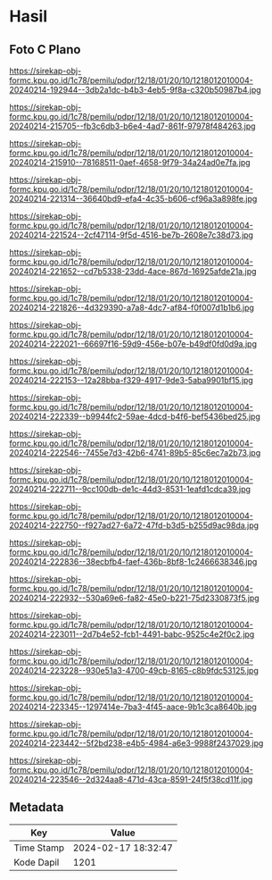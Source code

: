 # Hasil

## Foto C Plano

https://sirekap-obj-formc.kpu.go.id/1c78/pemilu/pdpr/12/18/01/20/10/1218012010004-20240214-192944--3db2a1dc-b4b3-4eb5-9f8a-c320b50987b4.jpg

https://sirekap-obj-formc.kpu.go.id/1c78/pemilu/pdpr/12/18/01/20/10/1218012010004-20240214-215705--fb3c6db3-b6e4-4ad7-861f-97978f484263.jpg

https://sirekap-obj-formc.kpu.go.id/1c78/pemilu/pdpr/12/18/01/20/10/1218012010004-20240214-215910--78168511-0aef-4658-9f79-34a24ad0e7fa.jpg

https://sirekap-obj-formc.kpu.go.id/1c78/pemilu/pdpr/12/18/01/20/10/1218012010004-20240214-221314--36640bd9-efa4-4c35-b606-cf96a3a898fe.jpg

https://sirekap-obj-formc.kpu.go.id/1c78/pemilu/pdpr/12/18/01/20/10/1218012010004-20240214-221524--2cf47114-9f5d-4516-be7b-2608e7c38d73.jpg

https://sirekap-obj-formc.kpu.go.id/1c78/pemilu/pdpr/12/18/01/20/10/1218012010004-20240214-221652--cd7b5338-23dd-4ace-867d-16925afde21a.jpg

https://sirekap-obj-formc.kpu.go.id/1c78/pemilu/pdpr/12/18/01/20/10/1218012010004-20240214-221826--4d329390-a7a8-4dc7-af84-f0f007d1b1b6.jpg

https://sirekap-obj-formc.kpu.go.id/1c78/pemilu/pdpr/12/18/01/20/10/1218012010004-20240214-222021--66697f16-59d9-456e-b07e-b49df0fd0d9a.jpg

https://sirekap-obj-formc.kpu.go.id/1c78/pemilu/pdpr/12/18/01/20/10/1218012010004-20240214-222153--12a28bba-f329-4917-9de3-5aba9901bf15.jpg

https://sirekap-obj-formc.kpu.go.id/1c78/pemilu/pdpr/12/18/01/20/10/1218012010004-20240214-222339--b9944fc2-59ae-4dcd-b4f6-bef5436bed25.jpg

https://sirekap-obj-formc.kpu.go.id/1c78/pemilu/pdpr/12/18/01/20/10/1218012010004-20240214-222546--7455e7d3-42b6-4741-89b5-85c6ec7a2b73.jpg

https://sirekap-obj-formc.kpu.go.id/1c78/pemilu/pdpr/12/18/01/20/10/1218012010004-20240214-222711--9cc100db-de1c-44d3-8531-1eafd1cdca39.jpg

https://sirekap-obj-formc.kpu.go.id/1c78/pemilu/pdpr/12/18/01/20/10/1218012010004-20240214-222750--f927ad27-6a72-47fd-b3d5-b255d9ac98da.jpg

https://sirekap-obj-formc.kpu.go.id/1c78/pemilu/pdpr/12/18/01/20/10/1218012010004-20240214-222836--38ecbfb4-faef-436b-8bf8-1c2466638346.jpg

https://sirekap-obj-formc.kpu.go.id/1c78/pemilu/pdpr/12/18/01/20/10/1218012010004-20240214-222932--530a69e6-fa82-45e0-b221-75d2330873f5.jpg

https://sirekap-obj-formc.kpu.go.id/1c78/pemilu/pdpr/12/18/01/20/10/1218012010004-20240214-223011--2d7b4e52-fcb1-4491-babc-9525c4e2f0c2.jpg

https://sirekap-obj-formc.kpu.go.id/1c78/pemilu/pdpr/12/18/01/20/10/1218012010004-20240214-223228--930e51a3-4700-49cb-8165-c8b9fdc53125.jpg

https://sirekap-obj-formc.kpu.go.id/1c78/pemilu/pdpr/12/18/01/20/10/1218012010004-20240214-223345--1297414e-7ba3-4f45-aace-9b1c3ca8640b.jpg

https://sirekap-obj-formc.kpu.go.id/1c78/pemilu/pdpr/12/18/01/20/10/1218012010004-20240214-223442--5f2bd238-e4b5-4984-a6e3-9988f2437029.jpg

https://sirekap-obj-formc.kpu.go.id/1c78/pemilu/pdpr/12/18/01/20/10/1218012010004-20240214-223546--2d324aa8-471d-43ca-8591-24f5f38cd11f.jpg


## Metadata

| Key        | Value               |
| ---------- | ------------------- |
| Time Stamp | 2024-02-17 18:32:47 |
| Kode Dapil | 1201                |



